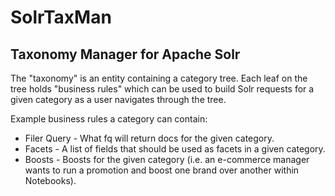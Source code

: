 SolrTaxMan
==========


## Taxonomy Manager for Apache Solr


The "taxonomy" is an entity containing a category tree. Each leaf on the tree holds "business rules" which can be used to build Solr requests for a given category as a user navigates through the tree.

Example business rules a category can contain:
- Filer Query - What fq will return docs for the given category.
- Facets - A list of fields that should be used as facets in a given category.
- Boosts - Boosts for the given category (i.e. an e-commerce manager wants to run a promotion and boost one brand over another within Notebooks).
